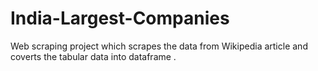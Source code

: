 # India-Largest-Companies
Web scraping project which scrapes the data from Wikipedia article and coverts the tabular data into dataframe .
